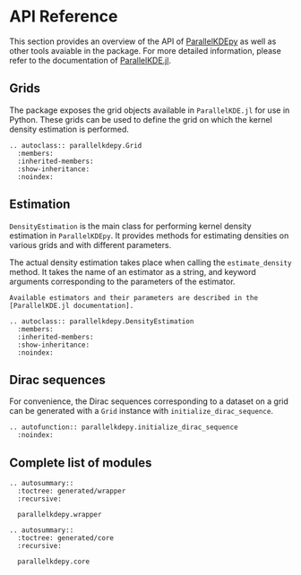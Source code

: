 # API Reference

This section provides an overview of the API of [ParallelKDEpy](https://github.com/chrissm23/ParallelKDE) as well as other tools avaiable in the package. For more detailed information, please refer to the documentation of [ParallelKDE.jl](https://github.com/chrissm23/ParallelKDE.jl).

## Grids

The package exposes the grid objects available in `ParallelKDE.jl` for use in Python. These grids can be used to define the grid on which the kernel density estimation is performed.

```{eval-rst}
.. autoclass:: parallelkdepy.Grid
  :members:
  :inherited-members:
  :show-inheritance:
  :noindex:
  ```

## Estimation
`DensityEstimation` is the main class for performing kernel density estimation in `ParallelKDEpy`. It provides methods for estimating densities on various grids and with different parameters.

The actual density estimation takes place when calling the `estimate_density` method. It takes the name of an estimator as a string, and keyword arguments corresponding to the parameters of the estimator.

```{note}
Available estimators and their parameters are described in the [ParallelKDE.jl documentation].
```

```{eval-rst}
.. autoclass:: parallelkdepy.DensityEstimation
  :members:
  :inherited-members:
  :show-inheritance:
  :noindex:
```

## Dirac sequences

For convenience, the Dirac sequences corresponding to a dataset on a grid can be generated with a `Grid` instance with `initialize_dirac_sequence`.

```{eval-rst}
.. autofunction:: parallelkdepy.initialize_dirac_sequence
  :noindex:
```

## Complete list of modules

```{eval-rst}
.. autosummary::
  :toctree: generated/wrapper
  :recursive:

  parallelkdepy.wrapper
```

```{eval-rst}
.. autosummary::
  :toctree: generated/core
  :recursive:

  parallelkdepy.core
```
